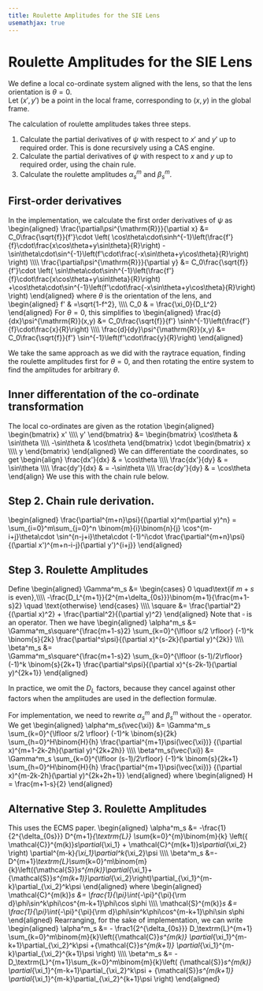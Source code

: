 ```yaml
---
title: Roulette Amplitudes for the SIE Lens
usemathjax: true
---
```


# Roulette Amplitudes for the SIE Lens

We define a local co-ordinate system aligned with the lens, so that
the lens orientation is $\theta=0$.  
Let $(x',y')$ be a point in the local frame, corresponding to $(x,y)$ in 
the global frame.

The calculation of roulette amplitudes takes three steps.
1.  Calculate the partial derivatives of $\psi$ with respect to
    $x'$ and $y'$ up to required order.
    This is done recursively using a CAS engine.
2.  Calculate the partial derivatives of $\psi$ with respect to
    $x$ and $y$ up to required order, using the chain rule.
3.  Calculate the roulette amplitudes $\alpha_s^m$ and $\beta_s^m$.

## First-order derivatives

In the implementation, we calculate the first order derivatives of $\psi$ as
\begin{aligned}
  \frac{\partial\psi^{\mathrm{R}}}{\partial x} &=
  C_0\frac{\sqrt{f}}{f'}\cdot
    \left(
    \cos\theta\cdot\sinh^{-1}\left(\frac{f'}{f}\cdot\frac{x\cos\theta+y\sin\theta}{R}\right)
    -\sin\theta\cdot\sin^{-1}\left(f'\cdot\frac{-x\sin\theta+y\cos\theta}{R}\right) 
    \right)
    \\\\\\\\
  \frac{\partial\psi^{\mathrm{R}}}{\partial y} &=
  C_0\frac{\sqrt{f}}{f'}\cdot
    \left(
    \sin\theta\cdot\sinh^{-1}\left(\frac{f'}{f}\cdot\frac{x\cos\theta+y\sin\theta}{R}\right)
    +\cos\theta\cdot\sin^{-1}\left(f'\cdot\frac{-x\sin\theta+y\cos\theta}{R}\right) 
    \right)
\end{aligned}
where $\theta$ is the orientation of the lens, and
\begin{aligned}
  f' & =\sqrt{1-f^2}, 
\\\\\\\\
  C_0 & = \frac{\xi_0}{D_L^2}
\end{aligned}
For $\theta=0$, this simplifies to
\begin{aligned}
  \frac{d}{dx}\psi^{\mathrm{R}}(x,y) &=
  C_0\frac{\sqrt{f}}{f'}
    \sinh^{-1}\left(\frac{f'}{f}\cdot\frac{x}{R}\right)
\\\\\\\\
  \frac{d}{dy}\psi^{\mathrm{R}}(x,y) &= 
  C_0\frac{\sqrt{f}}{f'}
    \sin^{-1}\left(f'\cdot\frac{y}{R}\right) 
\end{aligned}

We take the same approach as we did with the raytrace equation, 
finding the roulette amplitudes first for $\theta=0$, and then 
rotating the entire system to find the amplitudes for arbitrary 
$\theta$.

## Inner differentation of the co-ordinate transformation

The local co-ordinates are given as the rotation
\begin{aligned}
   \begin{bmatrix} x' \\\\\\\\ y' \end{bmatrix}
   &=
   \begin{bmatrix}
     \cos\theta & \sin\theta \\\\\\\\
     -\sin\theta & \cos\theta 
   \end{bmatrix}
   \cdot
   \begin{bmatrix} x \\\\\\\\ y \end{bmatrix}
\end{aligned}
We can differentiate the coordinates, so get
\begin{align}
   \frac{dx'}{dx} & = \cos\theta
   \\\\\\\\
   \frac{dx'}{dy} & = \sin\theta
   \\\\\\\\
   \frac{dy'}{dx} & = -\sin\theta
   \\\\\\\\
   \frac{dy'}{dy} & = \cos\theta
\end{align}
We use this with the chain rule below.

## Step 2.  Chain rule derivation.

\begin{aligned}
   \frac{\partial^{m+n}\psi}{(\partial x)^m(\partial y)^n} =
     \sum_{i=0}^m\sum_{j=0}^n
     \binom{m}{i}\binom{n}{j}
     \cos^{m-i+j}\theta\cdot
     \sin^{n-j+i}\theta\cdot
     (-1)^i\cdot
     \frac{\partial^{m+n}\psi}{(\partial x')^{m+n-i-j}(\partial y')^{i+j}} 
\end{aligned}

## Step 3.  Roulette Amplitudes

Define
\begin{aligned}
   \Gamma^m_s &=
\begin{cases}
      0  \quad\text{if $m+s$ is even},\\\\\\\\
      -\frac{D_L^{m+1}}{2^{m+\delta_{0s}}}\binom{m+1}{\frac{m+1-s}2} \quad \text{otherwise}
\end{cases} \\\\\\\\
   \square &=  \frac{\partial^2}{(\partial x)^2}
      + \frac{\partial^2}{(\partial y)^2}
\end{aligned}
Note that $\square$ is an operator.
Then we have
\begin{aligned}
   \alpha^m_s &=
      \Gamma^m_s\square^{\frac{m+1-s}2}
      \sum_{k=0}^{\lfloor s/2 \rfloor} (-1)^k
      \binom{s}{2k}
      \frac{\partial^s\psi}{(\partial x)^{s-2k}(\partial y)^{2k}}
   \\\\\\\\
   \beta^m_s &=  
      \Gamma^m_s\square^{\frac{m+1-s}2}
      \sum_{k=0}^{\lfloor (s-1)/2\rfloor} (-1)^k
      \binom{s}{2k+1}
      \frac{\partial^s\psi}{(\partial x)^{s-2k-1}(\partial y)^{2k+1}}
\end{aligned}

In practice, we omit the $D_L$ factors, because they cancel against other factors
when the amplitudes are used in the deflection formulæ.

For implementation, we need to rewrite $\alpha_s^m$ and $\beta_s^m$
without the $\square$ operator.
We get
\begin{aligned}
   \alpha^m_s(\vec{\xi}) &=
      \Gamma^m_s
      \sum_{k=0}^{\lfloor s/2 \rfloor} (-1)^k
      \binom{s}{2k}
      \sum_{h=0}^H\binom{H}{h}
      \frac{\partial^{m+1}\psi(\vec{\xi})}
          {(\partial x)^{m+1-2k-2h}(\partial y)^{2k+2h}}
   \\\\\\\\
   \beta^m_s(\vec{\xi}) &=  
      \Gamma^m_s
      \sum_{k=0}^{\lfloor (s-1)/2\rfloor} (-1)^k
      \binom{s}{2k+1}
      \sum_{h=0}^H\binom{H}{h}
      \frac{\partial^{m+1}\psi(\vec{\xi})}
          {(\partial x)^{m-2k-2h}(\partial y)^{2k+2h+1}}
\end{aligned}
where
\begin{aligned}
  H = \frac{m+1-s}{2}
\end{aligned}

## Alternative Step 3.  Roulette Amplitudes

This uses the ECMS paper.
\begin{aligned}
   \alpha^m_s &= 
       -\frac{1}{2^{\delta_{0s}}} D^{m+1}_{\textrm{L}}
       \sum_{k=0}^{m}\binom{m}{k}
       \left({ 
           \mathcal{C}}^{m(k)}_s\partial_{\xi_1}
           + \mathcal{C}^{m(k+1)}_s\partial_{\xi_2}
       \right)
       \partial^{m-k}_{\xi_1}\partial^k_{\xi_2}\psi
   \\\\\\\\
   \beta^m_s &=-D^{m+1}_\textrm{L}\sum_{k=0}^m\binom{m}{k}\left({\mathcal{S}}_s^{m(k)}\partial_{\xi_1}+{\mathcal{S}}_s^{m(k+1)}\partial_{\xi_2}\right)\partial_{\xi_1}^{m-k}\partial_{\xi_2}^k\psi
\end{aligned}
where
\begin{aligned}
   \mathcal{C}^{m(k)}_s &= \frac{1}{\pi}\int_{-\pi}^{\pi}{\rm d}\phi\sin^k\phi\cos^{m-k+1}\phi\cos s\phi
   \\\\\\\\
   \mathcal{S}^{m(k)}_s &= \frac{1}{\pi}\int_{-\pi}^{\pi}{\rm d}\phi\sin^k\phi\cos^{m-k+1}\phi\sin s\phi
\end{aligned}
Rearranging, for the sake of implementation, we can write
\begin{aligned}
   \alpha^m_s &= - \frac1{2^{\delta_{0s}}} D_\textrm{L}^{m+1}
   \sum_{k=0}^m\binom{m}{k}\left({\mathcal{C}}_s^{m(k)}
                      \partial_{\xi_1}^{m-k+1}\partial_{\xi_2}^k\psi
                                +{\mathcal{C}}_s^{m(k+1)}
                      \partial_{\xi_1}^{m-k}\partial_{\xi_2}^{k+1}\psi
				\right)
   \\\\\\\\
   \beta^m_s &= -D_\textrm{L}^{m+1}\sum_{k=0}^m\binom{m}{k}\left(
         {\mathcal{S}}_s^{m(k)}
	 \partial_{\xi_1}^{m-k+1}\partial_{\xi_2}^k\psi
	 +
	 {\mathcal{S}}_s^{m(k+1)}
	 \partial_{\xi_1}^{m-k}\partial_{\xi_2}^{k+1}\psi
	 \right)
\end{aligned}
